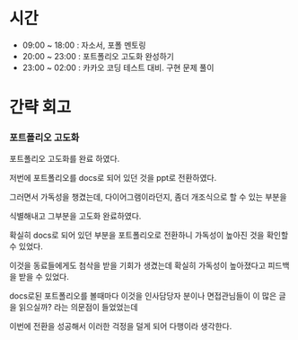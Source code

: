 # 시간

- 09:00 ~ 18:00 : 자소서, 포폴 멘토링
- 20:00 ~ 23:00 : 포트폴리오 고도화 완성하기
- 23:00 ~ 02:00 : 카카오 코딩 테스트 대비. 구현 문제 풀이

# 간략 회고

### 포트폴리오 고도화

포트폴리오 고도화를 완료 하였다.

저번에 포트폴리오를 docs로 되어 있던 것을 ppt로 전환하였다.

그러면서 가독성을 챙겼는데, 다이어그램이라던지, 좀더 개조식으로 할 수 있는 부분을

식별해내고 그부분을 고도화 완료하였다.

확실히 docs로 되어 있던 부분을 포트폴리오로 전환하니 가독성이 높아진 것을 확인할 수 있었다.

이것을 동료들에게도 첨삭을 받을 기회가 생겼는데 확실히 가독성이 높아졌다고 피드백을 받을 수 있었다.

docs로된 포트폴리오를 볼때마다 이것을 인사담당자 분이나 면접관님들이 이 많은 글을 읽으실까? 라는 의문점이 들었었는데

이번에 전환을 성공해서 이러한 걱정을 덜게 되어 다행이라 생각한다.

